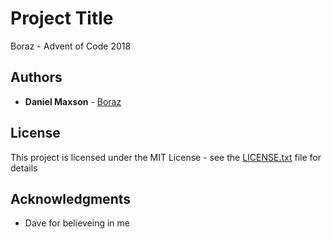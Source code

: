 # Project Title

Boraz - Advent of Code 2018

## Authors

* **Daniel Maxson** - [Boraz](https://github.com/Boraz)

## License

This project is licensed under the MIT License - see the [LICENSE.txt](LICENSE.txt) file for details

## Acknowledgments

* Dave for believeing in me